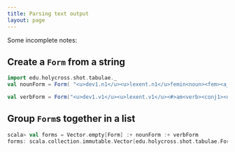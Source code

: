 ```yaml
---
title: Parsing text output
layout: page
---
```


Some incomplete notes:

## Create a `Form` from a string


```scala
import edu.holycross.shot.tabulae._
val nounForm = Form( "<u>dev1.n1</u><u>lexent.n1</u>femin<noun><fem><a_ae><div><a_ae><noun>as<fem><acc><pl><u>lnouninfl.a_ae10</u>")

val verbForm = Form("<u>dev1.v1</u><u>lexent.v1</u><#>am<verb><conj1><div><conj1><verb>i<1st><sg><pft><indic><act><u>lverbinfl.are_pftind1</u>")
```


## Group `Form`s together in a list


```scala
scala> val forms = Vector.empty[Form] :+ nounForm :+ verbForm
forms: scala.collection.immutable.Vector[edu.holycross.shot.tabulae.Form] = Vector(NounForm(Feminine,Accusative,Plural), VerbForm(First,Singular,Perfect,Indicative,Active))
```
